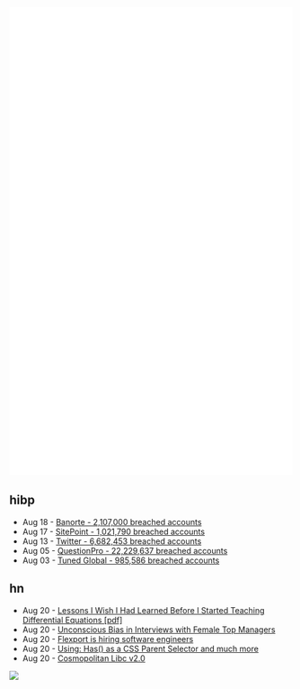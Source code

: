 ![Metrics](https://raw.githubusercontent.com/phixion/phixion/master/metrics.svg)

## hibp

<!--
for https://github.com/phixion/phixion/blob/main/.github/workflows/feeds.yml
-->
<!--START_SECTION:haveibeenpwnd-->
- Aug 18 - [Banorte - 2,107,000 breached accounts](https://haveibeenpwned.com/PwnedWebsites#Banorte)
- Aug 17 - [SitePoint - 1,021,790 breached accounts](https://haveibeenpwned.com/PwnedWebsites#SitePoint)
- Aug 13 - [Twitter - 6,682,453 breached accounts](https://haveibeenpwned.com/PwnedWebsites#Twitter)
- Aug 05 - [QuestionPro - 22,229,637 breached accounts](https://haveibeenpwned.com/PwnedWebsites#QuestionPro)
- Aug 03 - [Tuned Global - 985,586 breached accounts](https://haveibeenpwned.com/PwnedWebsites#TunedGlobal)
<!--END_SECTION:haveibeenpwnd-->

## hn

<!--
for https://github.com/phixion/phixion/blob/main/.github/workflows/feeds.yml
-->
<!--START_SECTION:hn-->
- Aug 20 - [Lessons I Wish I Had Learned Before I Started Teaching Differential Equations [pdf]](https://web.williams.edu/Mathematics/lg5/Rota.pdf)
- Aug 20 - [Unconscious Bias in Interviews with Female Top Managers](https://fgsglobal.com/en/insights/about-rising-stars-and-female-ceos-unconscious-bias-in-interviews-with-female-top-managers)
- Aug 20 - [Flexport is hiring software engineers](https://flexport.com/careers)
- Aug 20 - [Using: Has() as a CSS Parent Selector and much more](https://webkit.org/blog/13096/css-has-pseudo-class/)
- Aug 20 - [Cosmopolitan Libc v2.0](https://github.com/jart/cosmopolitan/releases/tag/2.0)
<!--END_SECTION:hn-->

<!--
for https://yhype.me
-->
![](https://hit.yhype.me/github/profile?user_id=13013670)
